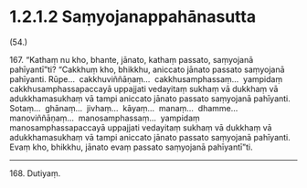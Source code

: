# 1.2.1.2 Saṃyojanappahānasutta

(54.)

167\. “Kathaṃ nu kho, bhante, jānato, kathaṃ passato, saṃyojanā pahīyantī”ti? “Cakkhuṃ kho, bhikkhu, aniccato jānato passato saṃyojanā pahīyanti. Rūpe…  cakkhuviññāṇaṃ…  cakkhusamphassaṃ…  yampidaṃ cakkhusamphassapaccayā uppajjati vedayitaṃ sukhaṃ vā dukkhaṃ vā adukkhamasukhaṃ vā tampi aniccato jānato passato saṃyojanā pahīyanti. Sotaṃ…  ghānaṃ…  jivhaṃ…  kāyaṃ…  manaṃ…  dhamme…  manoviññāṇaṃ…  manosamphassaṃ…  yampidaṃ manosamphassapaccayā uppajjati vedayitaṃ sukhaṃ vā dukkhaṃ vā adukkhamasukhaṃ vā tampi aniccato jānato passato saṃyojanā pahīyanti. Evaṃ kho, bhikkhu, jānato evaṃ passato saṃyojanā pahīyantī”ti.

---

168\. Dutiyaṃ.
